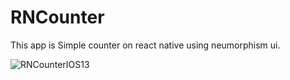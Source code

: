 # RNCounter

This app is Simple counter on react native using neumorphism ui.

![RNCounterIOS13](https://user-images.githubusercontent.com/6703901/190972947-db1978d9-fcbf-4b0c-9f5a-38a1c798210f.png)
